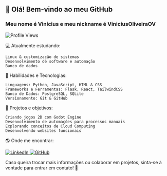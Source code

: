 ## 👋 Olá! Bem-vindo ao meu GitHub
### Meu nome é Vinícius e meu nickname é ViniciusOliveiraOV
<p align="left"> <img src="https://komarev.com/ghpvc/?username=Vinicius-R-PeoplePy&color=blue" alt="Profile Views"/> </p>

💻 Atualmente estudando:

    Linux & customização de sistemas
    Desenvolvimento de software e automação
    Banco de dados

🚀 Habilidades e Tecnologias:

    Linguagens: Python, JavaScript, HTML & CSS
    Frameworks e Ferramentas: Flask, React, TailwindCSS
    Banco de Dados: PostgreSQL, SQLite
    Versionamento: Git & GitHub

📌 Projetos e objetivos:

    Criando jogos 2D com Godot Engine
    Desenvolvimento de automações para processos manuais
    Explorando conceitos de Cloud Computing
    Desenvolvendo websites funcionais

🌎 Onde me encontrar:
<p align="left"> <a href="https://www.linkedin.com/in/viniciusoliveiraov/" target="_blank"> <img src="https://img.shields.io/badge/-ViniciusOliveiraOV-05122A?style=flat&logo=linkedin" alt="LinkedIn"> </a> <a href="https://github.com/ViniciusOliveiraOV/" target="_blank"> <img src="https://img.shields.io/badge/-ViniciusOliveiraOV-05122A?style=flat&logo=github" alt="GitHub"> </a> </p>

Caso queira trocar mais informações ou colaborar em projetos, sinta-se à vontade para entrar em contato! 🚀
